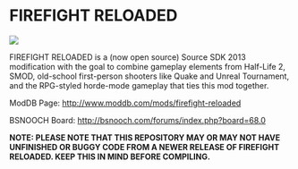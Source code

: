 # FIREFIGHT RELOADED

<img src="http://dl.dropboxusercontent.com/u/81688479/FIREFIGHTRELOADED/images/logo.png">

FIREFIGHT RELOADED is a (now open source) Source SDK 2013 modification with the goal to combine gameplay elements from Half-Life 2, SMOD, old-school first-person shooters like Quake and Unreal Tournament, and the RPG-styled horde-mode gameplay that ties this mod together. 

ModDB Page: http://www.moddb.com/mods/firefight-reloaded

BSNOOCH Board: http://bsnooch.com/forums/index.php?board=68.0

<b>NOTE: PLEASE NOTE THAT THIS REPOSITORY MAY OR MAY NOT HAVE UNFINISHED OR BUGGY CODE FROM A NEWER RELEASE OF FIREFIGHT RELOADED. KEEP THIS IN MIND BEFORE COMPILING.</b>